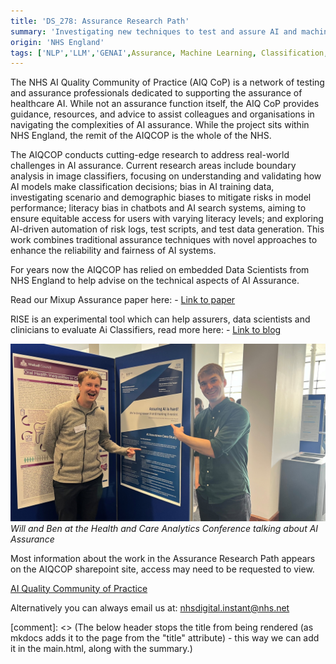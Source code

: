 ```yaml
---
title: 'DS_278: Assurance Research Path'
summary: 'Investigating new techniques to test and assure AI and machine learning solutions in the NHS'
origin: 'NHS England'
tags: ['NLP','LLM','GENAI',Assurance, Machine Learning, Classification, Computer Vision, Work in Progress]
---
```


The NHS AI Quality Community of Practice (AIQ CoP) is a network of testing and assurance professionals dedicated to supporting the assurance of healthcare AI. While not an assurance function itself, the AIQ CoP provides guidance, resources, and advice to assist colleagues and organisations in navigating the complexities of AI assurance. While the project sits within NHS England, the remit of the AIQCOP is the whole of the NHS. 

The AIQCOP conducts cutting-edge research to address real-world challenges in AI assurance. Current research areas include boundary analysis in image classifiers, focusing on understanding and validating how AI models make classification decisions; bias in AI training data, investigating scenario and demographic biases to mitigate risks in model performance; literacy bias in chatbots and AI search systems, aiming to ensure equitable access for users with varying literacy levels; and exploring AI-driven automation of risk logs, test scripts, and test data generation. This work combines traditional assurance techniques with novel approaches to enhance the reliability and fairness of AI systems.

For years now the AIQCOP has relied on embedded Data Scientists from NHS England to help advise on the technical aspects of AI Assurance. 

Read our Mixup Assurance paper here:  - [Link to paper](https://arxiv.org/abs/2311.13978)

RISE is an experimental tool which can help assurers, data scientists and clinicians to evaluate Ai Classifiers, read more here: - [Link to blog ](https://nhsengland.github.io/datascience/articles/2024/12/12/RISE_tool/)  

![An image of Will and Ben at the Health and Analytics Conference talking about AI Assurance](../images/will_and_ben_assurance.jpg)
*Will and Ben at the Health and Care Analytics Conference talking about AI Assurance*

Most information about the work in the Assurance Research Path appears on the AIQCOP sharepoint site, access may need to be requested to view.

[AI Quality Community of Practice](https://nhs.sharepoint.com/sites/X26_AssuranceCOE/SitePages/AI-&-Quality-Assurance.aspx?csf=1&web=1&e=HTahJY)

Alternatively you can always email us at: nhsdigital.instant@nhs.net


[comment]: <> (The below header stops the title from being rendered (as mkdocs adds it to the page from the "title" attribute) - this way we can add it in the main.html, along with the summary.)
#
